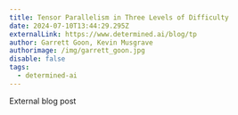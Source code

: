 ```yaml
---
title: Tensor Parallelism in Three Levels of Difficulty
date: 2024-07-10T13:44:29.295Z
externalLink: https://www.determined.ai/blog/tp
author: Garrett Goon, Kevin Musgrave
authorimage: /img/garrett_goon.jpg
disable: false
tags:
  - determined-ai
---
```

External blog post